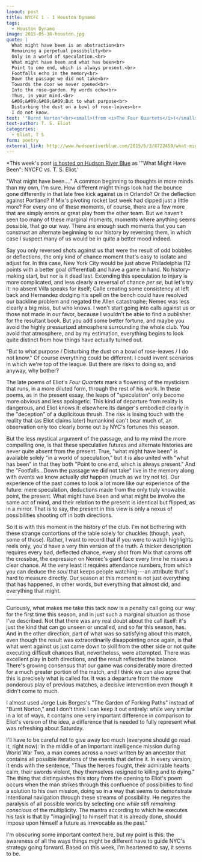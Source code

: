 ```yaml
---
layout: post
title: NYCFC 1 - 1 Houston Dynamo
tags: 
  - Houston Dynamo
image: 2015-05-30-houston.jpg
quote: |
  What might have been is an abstraction<br>
  Remaining a perpetual possibility<br>
  Only in a world of speculation.<br>
  What might have been and what has been<br>
  Point to one end, which is always present.<br>
  Footfalls echo in the memory<br>
  Down the passage we did not take<br>
  Towards the door we never opened<br>
  Into the rose-garden. My words echo<br>
  Thus, in your mind.<br>
  &#09;&#09;&#09;&#09;But to what purpose<br>
  Disturbing the dust on a bowl of rose-leaves<br>
  I do not know.
text: '"Burnt Norton"<br><small>(from <i>The Four Quartets</i>)</small>'
text-author: T. S. Eliot
categories:
  - Eliot, T S
form: poetry
external_link: http://www.hudsonriverblue.com/2015/6/3/8722459/what-might-have-been-nycfc-vs-t-s-eliot
---
```


*This week's post [is hosted on Hudson River Blue](http://www.hudsonriverblue.com/2015/6/3/8722459/what-might-have-been-nycfc-vs-t-s-eliot) as '"What Might Have Been": NYCFC vs. T. S. Eliot.' 

"What might have been...." A common beginning to thoughts in more minds than my own, I'm sure. How different might things look had the bounce gone differently in that late free kick against us in Orlando? Or the deflection against Portland? If Mix's pivoting rocket last week had dipped just a little more? For every one of these moments, of course, there are a few more that are simply errors or great play from the other team. But we haven't seen too many of these marginal moments, moments where anything seems possible, that go our way. There are enough such moments that you can construct an alternate beginning to our history by reversing them, in which case I suspect many of us would be in quite a better mood indeed.

Say you only reversed shots against us that were the result of odd bobbles or deflections<!--break-->, the only kind of chance moment that's easy to isolate and adjust for. In this case, New York City would be just above Philadelphia (12 points with a better goal differential) and have a game in hand. No history-making start, but nor is it dead last. Extending this speculation to injury is more complicated, and less clearly a reversal of chance *per se*, but let's try it: no absent Villa speaks for itself; Calle creating some consistency at left back and Hernandez dodging his spell on the bench could have resolved our backline problem and negated the Allen catastrophe; Nemec was less clearly a big miss, but who knows. I won't start going into calls against us or those not made in our favor, because I wouldn't be able to find a publisher for the resultant book. But you add some better fortune, and maybe you avoid the highly pressurized atmosphere surrounding the whole club. You avoid that atmosphere, and by my estimation, everything begins to look quite distinct from how things have actually turned out.

"But to what purpose / Disturbing the dust on a bowl of rose-leaves / I do not know." Of course everything could be different. I could invent scenarios in which we're top of the league. But there are risks to doing so, and anyway, why bother?

The late poems of Eliot's *Four Quartets* mark a flowering of the mysticism that runs, in a more diluted form, through the rest of his work. In these poems, as in the present essay, the leaps of "speculation" only become more obvious and less apologetic. This kind of departure from reality is dangerous, and Eliot knows it: elsewhere its danger's embodied clearly in the "deception" of a duplicitous thrush. The risk is losing touch with the reality that (as Eliot claims later) humankind can't bear much of, an observation only too clearly borne out by NYC's fortunes this season.

But the less mystical argument of the passage, and to my mind the more compelling one, is that these speculative futures and alternate histories are never quite absent from the present. True, "what might have been" is available solely "in a world of speculation," but it is also united with "what has been" in that they both "Point to one end, which is always present." And the "Footfalls...Down the passage we did not take" live in the memory along with events we know actually *did* happen (much as we try not to). Our experience of the past comes to look a lot more like our experience of the future: mere speculation, deductions made from the only truly knowable point, the present. What might have been and what might be involve the same act of mind, and their relation to the present is identical but flipped, as in a mirror. That is to say, the present in this view is only a nexus of possibilities shooting off in both directions.

So it is with this moment in the history of the club. I'm not bothering  with these strange contortions of the table solely for chuckles (though, yeah, some of those). Rather, I want to record that if you were to watch highlights reels only, you'd have a very thin version of the truth. A thicker description requires every bad, deflected chance, every shot from Mix that caroms off the crossbar, the expression on Nemec's giant face every time he misses a clear chance. At the very least it requires attendance numbers, from which you can deduce the *soul* that keeps people watching---an attribute that's hard to measure directly. Our season at this moment is not just everything that has happened, in other words, but everything that almost did, and everything that might.

***

Curiously, what makes me take this tack now is a penalty call going our way for the first time this season, and in just such a marginal situation as those I've described. Not that there was any real doubt about the call itself: it's just the kind that can go unseen or uncalled, and so far this season, has. And in the other direction, part of what was so satisfying about this match, even though the result was extraordinarily disappointing once again, is that what went against us just came down to skill from the other side or not quite executing difficult chances that, nevertheless, were attempted. There was excellent play in both directions, and the result reflected the balance. There's growing consensus that our game was considerably more directed for a much greater portion of the match, and I think we can also agree that this is precisely what is called for. It was a departure from the more ponderous play of previous matches, a decisive intervention even though it didn't come to much.

I almost used Jorge Luis Borges's "The Garden of Forking Paths" instead of "Burnt Norton," and I don't think I can keep it out entirely: while very similar in a lot of ways, it contains one very important difference in comparison to Eliot's version of the idea, a difference that is needed to fully represent what was refreshing about Saturday. 

I'll have to be careful not to give away too much (everyone should go read it, right now): In the middle of an important intelligence mission during World War Two, a man comes across a novel written by an ancestor that contains all possible iterations of the events that define it. In every version, it ends with the sentence, "Thus the heroes fought, their admirable hearts calm, their swords violent, they themselves resigned to killing and to dying." The thing that distinguishes this story from the opening to Eliot's poem occurs when the man strikes through this confluence of possibilities to find a solution to his own mission, doing so in a way that seems to demonstrate intentional navigation through these streams of possibility. He negates the paralysis of all possible worlds by selecting one *while still remaining conscious* of the multiplicity. The mantra according to which he executes his task is that by "imagin[ing] to himself that it is already done, should impose upon himself a future as irrevocable as the past." 

I'm obscuring some important context here, but my point is this: the awareness of all the ways things might be different have to guide NYC's strategy going forward. Based on this week, I'm heartened to say, it seems to be. 
